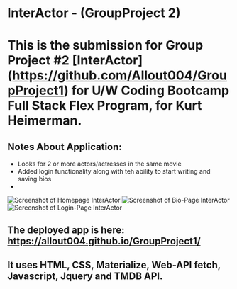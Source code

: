 # InterActor - (GroupProject 2)

# This is the submission for Group Project #2 [InterActor] (https://github.com/Allout004/GroupProject1) for U/W Coding Bootcamp Full Stack Flex Program, for Kurt Heimerman.

## Notes About Application:      
* Looks for 2 or more actors/actresses in the same movie
* Added login functionality along with teh ability to start writing and saving bios
* 

![Screenshot of Homepage InterActor](./assets/pictures/Homepage.png)
![Screenshot of Bio-Page InterActor](./assets/pictures/BioPage.png)
![Screenshot of Login-Page InterActor](./assets/pictures/LoginScreen.png)

## The deployed app is here:  https://allout004.github.io/GroupProject1/

## It uses HTML, CSS, Materialize, Web-API fetch, Javascript, Jquery and TMDB API.

